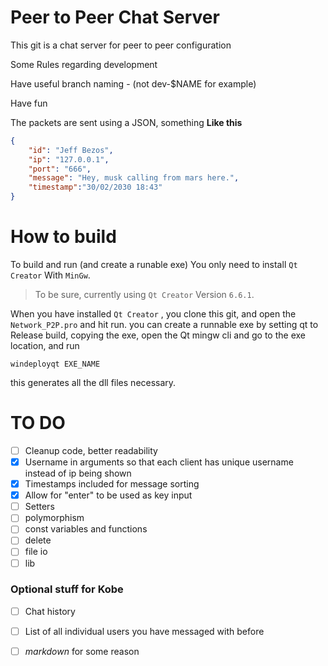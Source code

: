 # Peer to Peer Chat Server

This git is a chat server for peer to peer configuration

Some Rules regarding development 

Have useful branch naming - (not dev-$NAME for example) 

Have fun

The packets are sent using a JSON, something **Like this** 

```json
{
    "id": "Jeff Bezos",
    "ip": "127.0.0.1",
    "port": "666",
    "message": "Hey, musk calling from mars here.",
    "timestamp":"30/02/2030 18:43"
}
```


# How to build
To build and run (and create a runable exe) You only need to install `Qt Creator` With `MinGw`.

> To be sure, currently using  `Qt Creator` Version `6.6.1`.

When you have installed `Qt Creator` , you clone this git, and open the `Network_P2P.pro` and hit run.
you can create a runnable exe by setting qt to Release build, copying the exe, open the Qt mingw cli and go to the exe location, and run 

`windeployqt EXE_NAME`

this generates all the dll files necessary.




# TO DO 
- [ ] Cleanup code, better readability
- [x] Username in arguments so that each client has unique username instead of ip being shown
- [x] Timestamps included for message sorting
- [x] Allow for "enter" to be used as key input
- [ ] Setters
- [ ] polymorphism
- [ ] const variables and functions
- [ ] delete
- [ ] file io
- [ ] lib

### Optional stuff for Kobe
- [ ] Chat history
- [ ] List of all individual users you have messaged with before
- [ ] *markdown* for some reason






